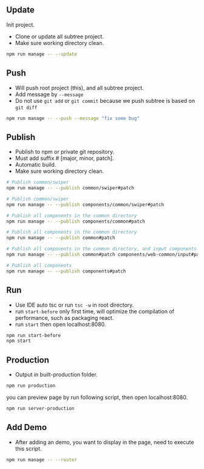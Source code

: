 ## Update

Init project.

- Clone or update all subtree project.
- Make sure working directory clean.

```bash
npm run manage -- --update
```

## Push

- Will push root project (this), and all subtree project.
- Add message by `--message`
- Do not use `git add` or `git commit` because we push subtree is based on `git diff`

```bash
npm run manage -- --push --message "fix some bug"
```

## Publish

- Publish to npm or private git repository.
- Must add suffix # [major, minor, patch].
- Automatic build.
- Make sure working directory clean.

```bash
# Publish common/swiper
npm run manage -- --publish common/swiper#patch
```

```bash
# Publish common/swiper
npm run manage -- --publish components/common/swiper#patch
```

```bash
# Publish all components in the common directory
npm run manage -- --publish components/common#patch
```

```bash
# Publish all components in the common directory
npm run manage -- --publish common#patch
```

```bash
# Publish all components in the common directory, and input components under web-common directory
npm run manage -- --publish common#patch components/web-common/input#patch
```

```bash
# Publish all components
npm run manage -- --publish components#patch
```

## Run

- Use IDE auto tsc or run `tsc -w` in root directory.
- run `start-before` only first time, will optimize the compilation of performance, such as packaging react.
- run `start` then open localhost:8080.

```bash
npm run start-before
npm start
```

## Production

- Output in built-production folder.

```bash
npm run production
```

you can preview page by run following script, then open localhost:8080.

```bash
npm run server-production
```

## Add Demo

- After adding an demo, you want to display in the page, need to execute this script.

```bash
npm run manage -- --router
```